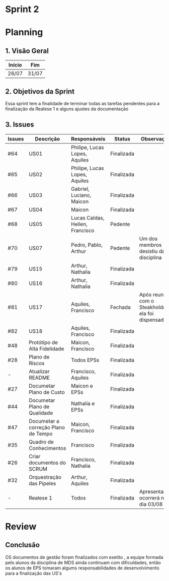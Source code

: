 # Sprint 2

# Planning

## 1. Visão Geral

| Início | Fim   |
| ------ | ----- |
| 26/07  | 31/07 |

## 2. Objetivos da Sprint

Essa sprint tem a finalidade de terminar todas as tarefas pendentes para a finalização da Realese 1 e alguns ajustes da documentação

## 3. Issues

| Issues | Descrição                           | Responsáveis                    | Status     | Observação                                        |
| ------ | ----------------------------------- | ------------------------------- | ---------- | ------------------------------------------------- |
| #64    | US01                                | Philipe, Lucas Lopes, Aquiles   | Finalizada |
| #65    | US02                                | Philipe, Lucas Lopes, Aquiles   | Finalizada |
| #66    | US03                                | Gabriel, Luciano, Maicon        | Finalizada |
| #67    | US04                                | Maicon                          | Finalizada |
| #68    | US05                                | Lucas Caldas, Hellen, Francisco | Pedente    |
| #70    | US07                                | Pedro, Pablo, Arthur            | Pedente    | Um dos membros desistiu da disciplina             |
| #79    | US15                                | Arthur, Nathalia                | Finalizada |
| #80    | US16                                | Arthur, Nathalia                | Finalizada |
| #81    | US17                                | Aquiles, Francisco              | Fechada    | Após reunião com o Steakholder ela foi dispensada |
| #82    | US18                                | Aquiles, Francisco              | Finalizada |
| #48    | Protótipo de Alta Fidelidade        | Maicon, Francisco               | Finalizada |
| #28    | Plano de Riscos                     | Todos EPSs                      | Finalizada |
| -      | Atualizar README                    | Francisco, Aquiles              | Finalizada |
| #27    | Documetar Plano de Custo            | Maicon e EPSs                   | Finalizada |
| #44    | Documetar Plano de Qualidade        | Nathalia e EPSs                 | Finalizada |
| #47    | Documetar a correção Plano de Tempo | Maicon, Francisco               | Finalizada |
| #35    | Quadro de Conhecimentos             | Francisco                       | Finalizada |
| #26    | Criar documentos do SCRUM           | Francisco, Nathalia             | Finalizada |
| #32    | Orquestração das Pipeles            | Arthur, Aquiles                 | Finalizada |
| -      | Realese 1                           | Todos                           | Finalizada | Apresentação ocorrerá no dia 03/08                |

# Review

## Conclusão

OS documentos de gestão foram finalizados com exetito , a equipe formada pelo alunos da disciplina de MDS ainda continuam com dificuldades, então os alunos de EPS tomaram algums responsabilidades de desenvolvimento para a finalização das US's

